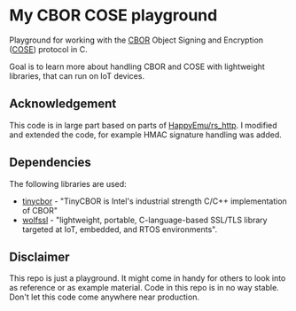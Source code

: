 # My CBOR COSE playground

Playground for working with the [CBOR](https://cbor.io/) Object Signing and Encryption ([COSE](https://datatracker.ietf.org/doc/html/rfc8152)) protocol in C.

Goal is to learn more about handling CBOR and COSE with lightweight libraries, that can
run on IoT devices.

## Acknowledgement

This code is in large part based on parts of [HappyEmu/rs_http](https://github.com/HappyEmu/rs_http).
I modified and extended the code, for example HMAC signature handling was added.

## Dependencies

The following libraries are used:

- [tinycbor](https://github.com/intel/tinycbor) - "TinyCBOR is Intel's industrial strength C/C++ implementation of CBOR"
- [wolfssl](https://www.wolfssl.com/) - "lightweight, portable, C-language-based SSL/TLS library targeted at IoT, embedded, and RTOS environments".

## Disclaimer

This repo is just a playground. It might come in handy for others to look into as reference or as example material.
Code in this repo is in no way stable. Don't let this code come anywhere near production.